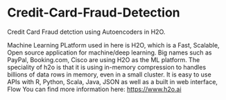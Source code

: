 # Credit-Card-Fraud-Detection
Credit Card Fraud detction using Autoencoders in H2O.

Machine Learning PLatform used in here is H2O, which is a Fast, Scalable, Open source application for machine/deep learning.
Big names such as PayPal, Booking.com, Cisco are using H2O as the ML platform. 
The speciality of h2o is that it is using in-memory compression to handles billions of data rows in memory, even in a small cluster.
It is easy to use APIs with R, Python, Scala, Java, JSON as well as a built in web interface, Flow 
You can find more information here: https://www.h2o.ai
